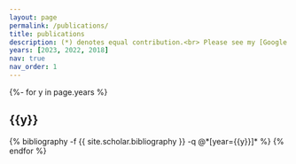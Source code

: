 ```yaml
---
layout: page
permalink: /publications/
title: publications
description: (*) denotes equal contribution.<br> Please see my [Google Scholar](https://scholar.google.com/citations?user=F1Cu218AAAAJ) for a complete list. 
years: [2023, 2022, 2018]
nav: true
nav_order: 1
---
```

<!-- _pages/publications.md -->
<div class="publications">

{%- for y in page.years %}
  <h2 class="year">{{y}}</h2>
  {% bibliography -f {{ site.scholar.bibliography }} -q @*[year={{y}}]* %}
{% endfor %}

</div>
